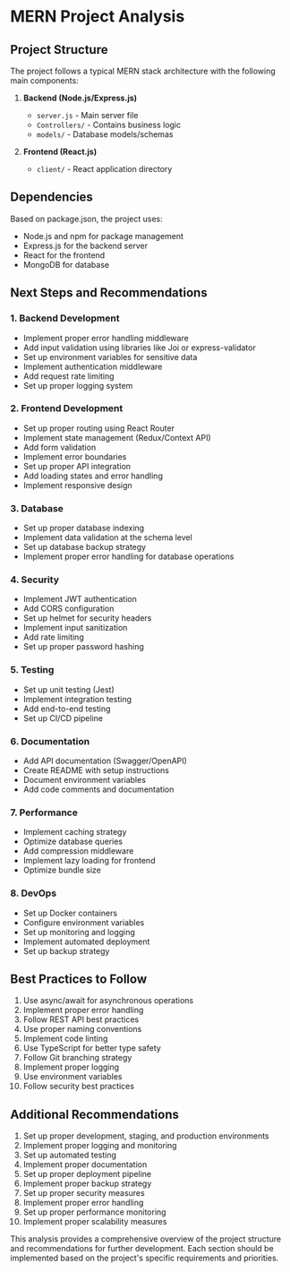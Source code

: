 # MERN Project Analysis

## Project Structure
The project follows a typical MERN stack architecture with the following main components:

1. **Backend (Node.js/Express.js)**
   - `server.js` - Main server file
   - `Controllers/` - Contains business logic
   - `models/` - Database models/schemas

2. **Frontend (React.js)**
   - `client/` - React application directory

## Dependencies
Based on package.json, the project uses:
- Node.js and npm for package management
- Express.js for the backend server
- React for the frontend
- MongoDB for database

## Next Steps and Recommendations

### 1. Backend Development
- Implement proper error handling middleware
- Add input validation using libraries like Joi or express-validator
- Set up environment variables for sensitive data
- Implement authentication middleware
- Add request rate limiting
- Set up proper logging system

### 2. Frontend Development
- Set up proper routing using React Router
- Implement state management (Redux/Context API)
- Add form validation
- Implement error boundaries
- Set up proper API integration
- Add loading states and error handling
- Implement responsive design

### 3. Database
- Set up proper database indexing
- Implement data validation at the schema level
- Set up database backup strategy
- Implement proper error handling for database operations

### 4. Security
- Implement JWT authentication
- Add CORS configuration
- Set up helmet for security headers
- Implement input sanitization
- Add rate limiting
- Set up proper password hashing

### 5. Testing
- Set up unit testing (Jest)
- Implement integration testing
- Add end-to-end testing
- Set up CI/CD pipeline

### 6. Documentation
- Add API documentation (Swagger/OpenAPI)
- Create README with setup instructions
- Document environment variables
- Add code comments and documentation

### 7. Performance
- Implement caching strategy
- Optimize database queries
- Add compression middleware
- Implement lazy loading for frontend
- Optimize bundle size

### 8. DevOps
- Set up Docker containers
- Configure environment variables
- Set up monitoring and logging
- Implement automated deployment
- Set up backup strategy

## Best Practices to Follow
1. Use async/await for asynchronous operations
2. Implement proper error handling
3. Follow REST API best practices
4. Use proper naming conventions
5. Implement code linting
6. Use TypeScript for better type safety
7. Follow Git branching strategy
8. Implement proper logging
9. Use environment variables
10. Follow security best practices

## Additional Recommendations
1. Set up proper development, staging, and production environments
2. Implement proper logging and monitoring
3. Set up automated testing
4. Implement proper documentation
5. Set up proper deployment pipeline
6. Implement proper backup strategy
7. Set up proper security measures
8. Implement proper error handling
9. Set up proper performance monitoring
10. Implement proper scalability measures

This analysis provides a comprehensive overview of the project structure and recommendations for further development. Each section should be implemented based on the project's specific requirements and priorities. 